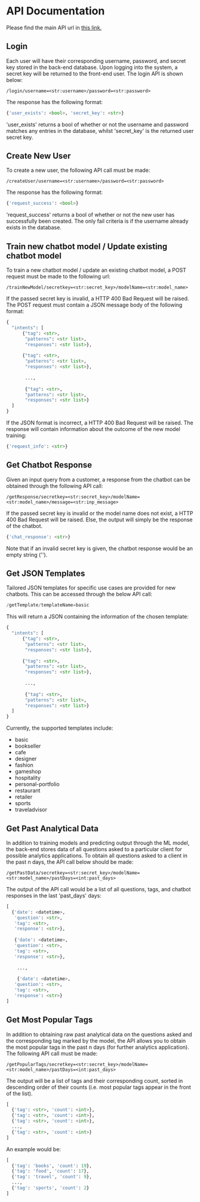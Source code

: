# API Documentation
Please find the main API url in <a href='http://ec2-18-135-99-244.eu-west-2.compute.amazonaws.com/'>this link.</a>

## Login
Each user will have their corresponding username, password, and secret key stored in the back-end database. Upon logging into the system, a secret key will be returned
to the front-end user. The login API is shown below:
```
/login/username=<str:username>/password=<str:password>
```
The response has the following format:
```python
{'user_exists': <bool>, 'secret_key': <str>}
```
'user_exists' returns a bool of whether or not the username and password matches any entries in the database, whilst 'secret_key' is the returned user secret key.


## Create New User
To create a new user, the following API call must be made:
```
/createUser/username=<str:username>/password=<str:password>
```
The response has the following format:
```python
{'request_success': <bool>}
```
'request_success' returns a bool of whether or not the new user has successfully been created. The only fail criteria is if the username already exists in the database.

## Train new chatbot model / Update existing chatbot model
To train a new chatbot model / update an existing chatbot model, a POST request must be made to the following url:
```
/trainNewModel/secretkey=<str:secret_key>/modelName=<str:model_name>
```
If the passed secret key is invalid, a HTTP 400 Bad Request will be raised. The POST request must contain a JSON message body of the following format:
```python
{
  "intents": [
      {"tag": <str>, 
       "patterns": <str list>,
       "responses": <str list>},
       
      {"tag": <str>, 
       "patterns": <str list>,
       "responses": <str list>}, 
       
       ...,
       
       {"tag": <str>, 
       "patterns": <str list>,
       "responses": <str list>}
  ]
}
```
If the JSON format is incorrect, a HTTP 400 Bad Request will be raised. The response will contain information about the outcome of the new model training:
```python
{'request_info': <str>}
```

## Get Chatbot Response
Given an input query from a customer, a response from the chatbot can be obtained through the following API call:
```
/getResponse/secretkey=<str:secret_key>/modelName=<str:model_name>/message=<str:inp_message>
```
If the passed secret key is invalid or the model name does not exist, a HTTP 400 Bad Request will be raised. Else, the output will simply be the response of the chatbot. 
```python
{'chat_response': <str>} 
```
Note that if an invalid secret key is given, the chatbot response would be an empty string ('').

## Get JSON Templates
Tailored JSON templates for specific use cases are provided for new chatbots. This can be accessed through the below API call:
```python
/getTemplate/templateName=basic
```
This will return a JSON containing the information of the chosen template:
```python
{
  "intents": [
      {"tag": <str>, 
       "patterns": <str list>,
       "responses": <str list>},
       
      {"tag": <str>, 
       "patterns": <str list>,
       "responses": <str list>}, 
       
       ...,
       
       {"tag": <str>, 
       "patterns": <str list>,
       "responses": <str list>}
  ]
}
```
Currently, the supported templates include:
<ul>
  <li>basic</li>
  <li>bookseller</li>
  <li>cafe</li>
  <li>designer</li>
  <li>fashion</li>
  <li>gameshop</li>
  <li>hospitality</li>
  <li>personal-portfolio</li>
  <li>restaurant</li>
  <li>retailer</li>
  <li>sports</li>
  <li>traveladvisor</li>
</ul>

## Get Past Analytical Data
In addition to training models and predicting output through the ML model, the back-end stores data of all questions asked to a particular client for possible
analytics applications. To obtain all questions asked to a client in the past n days, the API call below should be made:
```
/getPastData/secretkey=<str:secret_key>/modelName=<str:model_name>/pastDays=<int:past_days>
```
The output of the API call would be a list of all questions, tags, and chatbot responses in the last 'past_days' days:
```python
[
  {'date': <datetime>,
   'question': <str>,
   'tag': <str>,
   'response': <str>},
   
   {'date': <datetime>,
   'question': <str>,
   'tag': <str>,
   'response': <str>},
  
    ...,
    
    {'date': <datetime>,
   'question': <str>,
   'tag': <str>,
   'response': <str>}
]
```

## Get Most Popular Tags
In addition to obtaining raw past analytical data on the questions asked and the corresponding tag marked by the model, the API allows you to obtain the most popular
tags in the past n days (for further analytics application). The following API call must be made:
```
/getPopularTags/secretkey=<str:secret_key>/modelName=<str:model_name>/pastDays=<int:past_days>
```
The output will be a list of tags and their corresponding count, sorted in descending order of their counts (i.e. most popular tags appear in the front of the list).
```python
[
  {'tag': <str>, 'count': <int>},
  {'tag': <str>, 'count': <int>},
  {'tag': <str>, 'count': <int>},
  ...,
  {'tag': <str>, 'count': <int>}
]
```
An example would be:
```python
[
  {'tag': 'books', 'count': 19},
  {'tag': 'food', 'count': 17},
  {'tag': 'travel', 'count': 9},
  ...,
  {'tag': 'sports', 'count': 2}
]
```